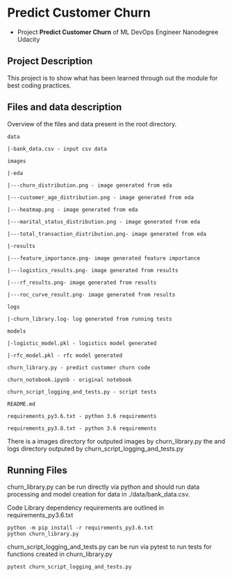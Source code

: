 # Predict Customer Churn

- Project **Predict Customer Churn** of ML DevOps Engineer Nanodegree Udacity

## Project Description
This project is to show what has been learned through out the module for best coding practices.

## Files and data description
Overview of the files and data present in the root directory. 
```
data

|-bank_data.csv - input csv data

images

|-eda

|---churn_distribution.png - image generated from eda

|---customer_age_distribution.png - image generated from eda

|---heatmap.png - image generated from eda

|---marital_status_distribution.png - image generated from eda

|---total_transaction_distribution.png- image generated from eda

|-results

|---feature_importance.png- image generated feature importance

|---logistics_results.png- image generated from results

|---rf_results.png- image generated from results

|---roc_curve_result.png- image generated from results

logs

|-churn_library.log- log generated from running tests

models

|-logistic_model.pkl - logistics model generated 

|-rfc_model.pkl - rfc model generated 

churn_library.py - predict customer churn code

churn_notebook.ipynb - original notebook

churn_script_logging_and_tests.py - script tests

README.md

requirements_py3.6.txt - python 3.6 requirements

requirements_py3.8.txt - python 3.6 requirements
```

There is a images directory for outputed images by churn_library.py the  and logs directory outputed by churn_script_logging_and_tests.py

## Running Files

churn_library.py can be run directly via python and should run data processing and model creation for data in ./data/bank_data.csv.

Code Library dependency requirements are outlined in requirements_py3.6.txt

```
python -m pip install -r requirements_py3.6.txt
python churn_library.py
```

churn_script_logging_and_tests.py can be run via pytest to run tests for functions created in churn_library.py

```
pytest churn_script_logging_and_tests.py
```


